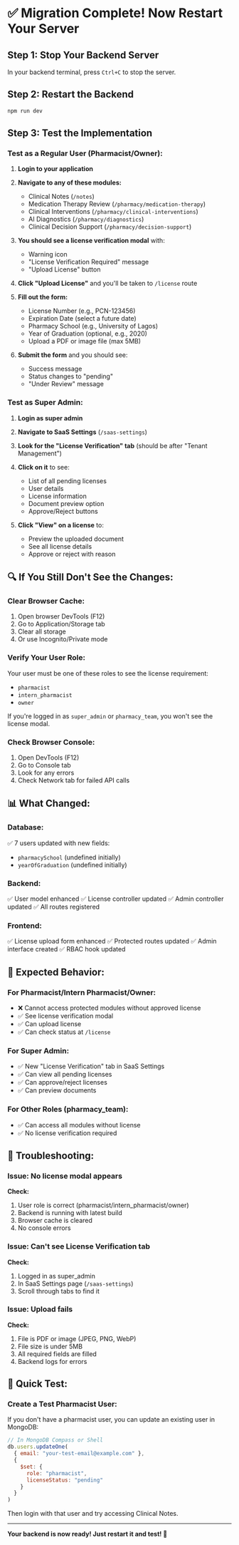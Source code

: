 # ✅ Migration Complete! Now Restart Your Server

## Step 1: Stop Your Backend Server
In your backend terminal, press `Ctrl+C` to stop the server.

## Step 2: Restart the Backend
```bash
npm run dev
```

## Step 3: Test the Implementation

### Test as a Regular User (Pharmacist/Owner):

1. **Login to your application**
2. **Navigate to any of these modules:**
   - Clinical Notes (`/notes`)
   - Medication Therapy Review (`/pharmacy/medication-therapy`)
   - Clinical Interventions (`/pharmacy/clinical-interventions`)
   - AI Diagnostics (`/pharmacy/diagnostics`)
   - Clinical Decision Support (`/pharmacy/decision-support`)

3. **You should see a license verification modal** with:
   - Warning icon
   - "License Verification Required" message
   - "Upload License" button

4. **Click "Upload License"** and you'll be taken to `/license` route

5. **Fill out the form:**
   - License Number (e.g., PCN-123456)
   - Expiration Date (select a future date)
   - Pharmacy School (e.g., University of Lagos)
   - Year of Graduation (optional, e.g., 2020)
   - Upload a PDF or image file (max 5MB)

6. **Submit the form** and you should see:
   - Success message
   - Status changes to "pending"
   - "Under Review" message

### Test as Super Admin:

1. **Login as super admin**
2. **Navigate to SaaS Settings** (`/saas-settings`)
3. **Look for the "License Verification" tab** (should be after "Tenant Management")
4. **Click on it** to see:
   - List of all pending licenses
   - User details
   - License information
   - Document preview option
   - Approve/Reject buttons

5. **Click "View" on a license** to:
   - Preview the uploaded document
   - See all license details
   - Approve or reject with reason

## 🔍 If You Still Don't See the Changes:

### Clear Browser Cache:
1. Open browser DevTools (F12)
2. Go to Application/Storage tab
3. Clear all storage
4. Or use Incognito/Private mode

### Verify Your User Role:
Your user must be one of these roles to see the license requirement:
- `pharmacist`
- `intern_pharmacist`
- `owner`

If you're logged in as `super_admin` or `pharmacy_team`, you won't see the license modal.

### Check Browser Console:
1. Open DevTools (F12)
2. Go to Console tab
3. Look for any errors
4. Check Network tab for failed API calls

## 📊 What Changed:

### Database:
✅ 7 users updated with new fields:
- `pharmacySchool` (undefined initially)
- `yearOfGraduation` (undefined initially)

### Backend:
✅ User model enhanced
✅ License controller updated
✅ Admin controller updated
✅ All routes registered

### Frontend:
✅ License upload form enhanced
✅ Protected routes updated
✅ Admin interface created
✅ RBAC hook updated

## 🎯 Expected Behavior:

### For Pharmacist/Intern Pharmacist/Owner:
- ❌ Cannot access protected modules without approved license
- ✅ See license verification modal
- ✅ Can upload license
- ✅ Can check status at `/license`

### For Super Admin:
- ✅ New "License Verification" tab in SaaS Settings
- ✅ Can view all pending licenses
- ✅ Can approve/reject licenses
- ✅ Can preview documents

### For Other Roles (pharmacy_team):
- ✅ Can access all modules without license
- ✅ No license verification required

## 🐛 Troubleshooting:

### Issue: No license modal appears
**Check:**
1. User role is correct (pharmacist/intern_pharmacist/owner)
2. Backend is running with latest build
3. Browser cache is cleared
4. No console errors

### Issue: Can't see License Verification tab
**Check:**
1. Logged in as super_admin
2. In SaaS Settings page (`/saas-settings`)
3. Scroll through tabs to find it

### Issue: Upload fails
**Check:**
1. File is PDF or image (JPEG, PNG, WebP)
2. File size is under 5MB
3. All required fields are filled
4. Backend logs for errors

## 📝 Quick Test:

### Create a Test Pharmacist User:
If you don't have a pharmacist user, you can update an existing user in MongoDB:

```javascript
// In MongoDB Compass or Shell
db.users.updateOne(
  { email: "your-test-email@example.com" },
  { 
    $set: { 
      role: "pharmacist",
      licenseStatus: "pending"
    }
  }
)
```

Then login with that user and try accessing Clinical Notes.

---

**Your backend is now ready! Just restart it and test! 🚀**
